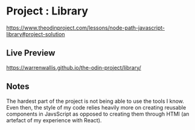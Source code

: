 # Project : Library

https://www.theodinproject.com/lessons/node-path-javascript-library#project-solution

## Live Preview

https://warrenwallis.github.io/the-odin-project/library/

## Notes

The hardest part of the project is not being able to use the tools I know. Even then, the style of my code relies heavily more on creating reusable components in JavsScript as opposed to creating them through HTMl (an artefact of my experience with React).